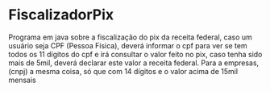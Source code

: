 ﻿# FiscalizadorPix

Programa em java sobre a fiscalização do pix da receita federal, caso um usuário seja CPF (Pessoa Física), deverá informar
o cpf para ver se tem todos os 11 dígitos do cpf e irá consultar o valor feito no pix, caso tenha sido mais de 5mil, deverá declarar este valor a receita federal. Para a empresas, (cnpj) a mesma coisa, só que com 14 dígitos e o valor acima de 15mil mensais
